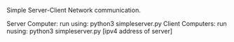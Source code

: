 Simple Server-Client Network communication.

Server Computer:
	run using: python3 simpleserver.py
Client Computers:
	run nusing: python3 simpleserver.py [ipv4 address of server]
